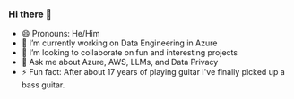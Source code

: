 ### Hi there 👋
- 😄 Pronouns: He/Him
- 🔭 I’m currently working on Data Engineering in Azure
- 👯 I’m looking to collaborate on fun and interesting projects
- 💬 Ask me about Azure, AWS, LLMs, and Data Privacy
- ⚡ Fun fact: After about 17 years of playing guitar I've finally picked up a bass guitar.
<!--
**wheelerjoshua/wheelerjoshua** is a ✨ _special_ ✨ repository because its `README.md` (this file) appears on your GitHub profile.

Here are some ideas to get you started:

- 🔭 I’m currently working on ...
- 🌱 I’m currently learning ...
- 👯 I’m looking to collaborate on ...
- 🤔 I’m looking for help with ...
- 💬 Ask me about ...
- 📫 How to reach me: ...
- 😄 Pronouns: ...
- ⚡ Fun fact: ...
-->

